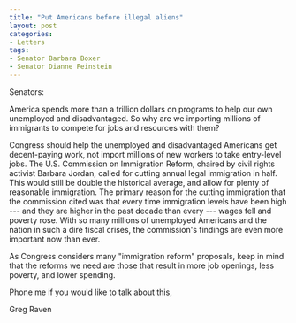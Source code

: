 ```yaml
---
title: "Put Americans before illegal aliens"
layout: post
categories:
- Letters
tags:
- Senator Barbara Boxer
- Senator Dianne Feinstein
---
```


Senators:

America spends more than a trillion dollars on programs to help our own unemployed and disadvantaged. So why are we importing millions of immigrants to compete for jobs and resources with them?

Congress should help the unemployed and disadvantaged Americans get decent-paying work, not import millions of new workers to take entry-level jobs. The U.S. Commission on Immigration Reform, chaired by civil rights activist Barbara Jordan, called for cutting annual legal immigration in half. This would still be double the historical average, and allow for plenty of reasonable immigration. The primary reason for the cutting immigration that the commission cited was that every time immigration levels have been high --- and they are higher in the past decade than every --- wages fell and poverty rose. With so many millions of unemployed Americans and the nation in such a dire fiscal crises, the commission's findings are even more important now than ever.

As Congress considers many "immigration reform" proposals, keep in mind that the reforms we need are those that result in more job openings, less poverty, and lower spending.

Phone me if you would like to talk about this,

Greg Raven